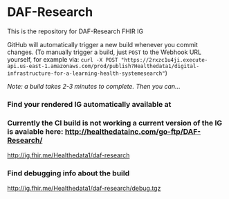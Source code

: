 # DAF-Research

This is the repository for DAF-Research FHIR IG

GitHub will automatically trigger a new build whenever you commit changes.
(To manually trigger a build, just `POST` to the Webhook URL yourself, for example via:
`curl -X POST "https://2rxzc1u4ji.execute-api.us-east-1.amazonaws.com/prod/publish?Healthedata1/digital-infrastructure-for-a-learning-health-systemesearch"`)

*Note: a build takes 2-3 minutes to complete. Then you can...*

### Find your rendered IG automatically available at

### Currently the CI build is not working a current version of the IG is avaiable here: http://healthedatainc.com/go-ftp/DAF-Research/

http://ig.fhir.me/Healthedata1/daf-research

### Find debugging info about the build

http://ig.fhir.me/Healthedata1/daf-research/debug.tgz
